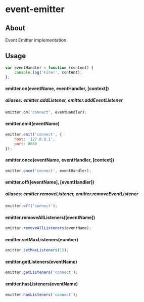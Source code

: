 event-emitter
===========

About
-----

Event Emitter implementation.

Usage
-----

```js
var eventHandler = function (content) {
    console.log('Fire!', content);
};
```

#### emitter.on(eventName, eventHandler, [context])
##### aliases: emitter.addListener, emitter.addEventListener

```js
emitter.on('connect', eventHandler);
```

#### emitter.emit(eventName)

```js
emitter.emit('connect', {
    host: '127.0.0.1',
    port: 8080
});
```

#### emitter.once(eventName, eventHandler, [context])

```js
emitter.once('connect', eventHandler);
```

#### emitter.off([eventName], [eventHandler])
##### aliases: emitter.removeListener, emitter.removeEventListener

```js
emitter.off('connect');
```

#### emitter.removeAllListeners([eventName])

```js
emitter.removeAllListeners(eventName);
```

#### emitter.setMaxListeners(number)

```js
emitter.setMaxListeners(15);
```

#### emitter.getListeners(eventName)

```js
emitter.getListeners('connect');
```

#### emitter.hasListeners(eventName)

```js
emitter.hasListeners('connect');
```
